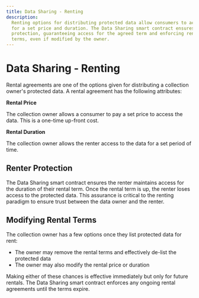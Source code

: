 ```yaml
---
title: Data Sharing - Renting
description:
  Renting options for distributing protected data allow consumers to access data
  for a set price and duration. The Data Sharing smart contract ensures renter
  protection, guaranteeing access for the agreed term and enforcing rental
  terms, even if modified by the owner.
---
```


# Data Sharing - Renting <ChainNotSupportedBadge />

Rental agreements are one of the options given for distributing a collection
owner's protected data. A rental agreement has the following attributes:

**Rental Price**

The collection owner allows a consumer to pay a set price to access the data.
This is a one-time up-front cost.

**Rental Duration**

The collection owner allows the renter access to the data for a set period of
time.

## Renter Protection

The Data Sharing smart contract ensures the renter maintains access for the
duration of their rental term. Once the rental term is up, the renter loses
access to the protected data. This assurance is critical to the renting paradigm
to ensure trust between the data owner and the renter.

## Modifying Rental Terms

The collection owner has a few options once they list protected data for rent:

- The owner may remove the rental terms and effectively de-list the protected
  data
- The owner may also modify the rental price or duration

Making either of these chances is effective immediately but only for future
rentals. The Data Sharing smart contract enforces any ongoing rental agreements
until the terms expire.

<script setup>
import ChainNotSupportedBadge from '@/components/ChainNotSupportedBadge.vue'
</script>

